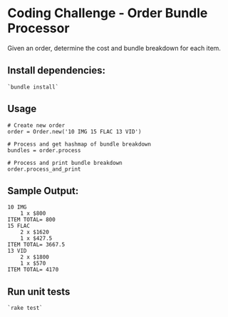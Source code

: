 # Coding Challenge - Order Bundle Processor
Given an order, determine the cost and bundle breakdown for each item.

## Install dependencies:
    `bundle install`

## Usage
    # Create new order
    order = Order.new('10 IMG 15 FLAC 13 VID')

    # Process and get hashmap of bundle breakdown
    bundles = order.process

    # Process and print bundle breakdown
    order.process_and_print

## Sample Output:
```
10 IMG
    1 x $800
ITEM TOTAL= 800
15 FLAC
    2 x $1620
    1 x $427.5
ITEM TOTAL= 3667.5
13 VID
    2 x $1800
    1 x $570
ITEM TOTAL= 4170
```

## Run unit tests
    `rake test`